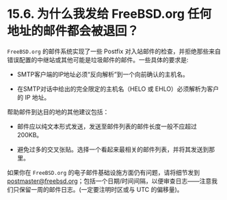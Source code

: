# 15.6. 为什么我发给 FreeBSD.org 任何地址的邮件都会被退回？

`FreeBSD.org` 的邮件系统实现了一些 Postfix 对入站邮件的检查，并拒绝那些来自错误配置的中继站或其他可能是垃圾邮件的邮件。一些具体的要求是:

- SMTP客户端的IP地址必须“反向解析”到一个向前确认的主机名。

- 在SMTP对话中给出的完全限定的主机名（HELO 或 EHLO）必须解析为客户的 IP 地址。

帮助邮件到达目的地的其他建议包括：

- 邮件应以纯文本形式发送，发送至邮件列表的邮件长度一般不应超过 200KB。

- 避免过多的交叉张贴。选择一个看起来最相关的邮件列表，并将其发送到那里。

如果你在 `FreeBSD.org` 的电子邮件基础设施方面仍有问题，请将细节发到 [postmaster@freebsd.org](mailto:postmaster@freebsd.org)；包括一个日期/时间间隔，以便审查日志——注意我们只保留一周的邮件日志。(一定要注明时区或与 UTC 的偏移量)。

